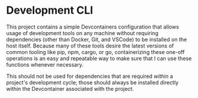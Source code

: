 # Development CLI

This project contains a simple Devcontainers configuration that allows usage of development tools on any machine without
requiring dependencies (other than Docker, Git, and VSCode) to be installed on the host itself. Because many of these
tools desire the latest versions of common tooling like pip, npm, cargo, or go, containerizing these one-off operations
is an easy and repeatable way to make sure that I can use these functions whenever necessary.

This should not be used for dependencies that are required _within_ a project's development cycle; those should always
be installed directly within the Devcontainer associated with the project.
